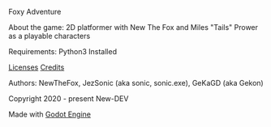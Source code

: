 Foxy Adventure

About the game:
2D platformer with New The Fox and Miles "Tails" Prower as a playable characters

Requirements: Python3 Installed

[Licenses](https://github.com/NewDEV-github/Foxy-Adventure/tree/master/Licenses)
[Credits](https://github.com/NewDEV-github/Foxy-Adventure/tree/master/CREDITS.txt)

Authors: NewTheFox, JezSonic (aka sonic, sonic.exe), GeKaGD (aka Gekon)

Copyright 2020 - present New-DEV

Made with [Godot Engine](https://godotengine.org)
